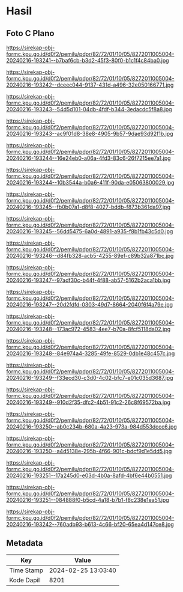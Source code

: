 # Hasil

## Foto C Plano

https://sirekap-obj-formc.kpu.go.id/d0f2/pemilu/pdpr/82/72/01/10/05/8272011005004-20240216-193241--b7baf6cb-b3d2-45f3-80f0-b1c1f4c84ba0.jpg

https://sirekap-obj-formc.kpu.go.id/d0f2/pemilu/pdpr/82/72/01/10/05/8272011005004-20240216-193242--dceec044-9137-431d-a496-32e050166771.jpg

https://sirekap-obj-formc.kpu.go.id/d0f2/pemilu/pdpr/82/72/01/10/05/8272011005004-20240216-193243--54d5d101-04db-4fdf-b344-3edacdc5f8a8.jpg

https://sirekap-obj-formc.kpu.go.id/d0f2/pemilu/pdpr/82/72/01/10/05/8272011005004-20240216-193243--ac9f01d8-38e8-4905-9b57-9dae93d92f1b.jpg

https://sirekap-obj-formc.kpu.go.id/d0f2/pemilu/pdpr/82/72/01/10/05/8272011005004-20240216-193244--16e24eb0-a06a-4fd3-83c6-26f7215ee7a1.jpg

https://sirekap-obj-formc.kpu.go.id/d0f2/pemilu/pdpr/82/72/01/10/05/8272011005004-20240216-193244--10b3544a-b0a6-411f-90da-e05063800029.jpg

https://sirekap-obj-formc.kpu.go.id/d0f2/pemilu/pdpr/82/72/01/10/05/8272011005004-20240216-193245--fb0b07a1-d8f8-4027-bddb-f873b361da97.jpg

https://sirekap-obj-formc.kpu.go.id/d0f2/pemilu/pdpr/82/72/01/10/05/8272011005004-20240216-193245--56dd5475-6a0d-4891-a935-f8b1fb43c5d0.jpg

https://sirekap-obj-formc.kpu.go.id/d0f2/pemilu/pdpr/82/72/01/10/05/8272011005004-20240216-193246--d84fb328-acb5-4255-89ef-c89b32a871bc.jpg

https://sirekap-obj-formc.kpu.go.id/d0f2/pemilu/pdpr/82/72/01/10/05/8272011005004-20240216-193247--97adf30c-b44f-4f88-ab57-5162b2aca1bb.jpg

https://sirekap-obj-formc.kpu.go.id/d0f2/pemilu/pdpr/82/72/01/10/05/8272011005004-20240216-193247--20d2fdfd-0303-49d7-8664-2040f6f4a79e.jpg

https://sirekap-obj-formc.kpu.go.id/d0f2/pemilu/pdpr/82/72/01/10/05/8272011005004-20240216-193248--173ac972-4583-4ee7-b70a-8fcf5118da02.jpg

https://sirekap-obj-formc.kpu.go.id/d0f2/pemilu/pdpr/82/72/01/10/05/8272011005004-20240216-193248--84e974a4-3285-49fe-8529-0db1e48c457c.jpg

https://sirekap-obj-formc.kpu.go.id/d0f2/pemilu/pdpr/82/72/01/10/05/8272011005004-20240216-193249--f33ecd30-c3d0-4c02-bfc7-e01c035d3687.jpg

https://sirekap-obj-formc.kpu.go.id/d0f2/pemilu/pdpr/82/72/01/10/05/8272011005004-20240216-193249--910d2f35-dfc2-4b51-91c2-26c8f69572ba.jpg

https://sirekap-obj-formc.kpu.go.id/d0f2/pemilu/pdpr/82/72/01/10/05/8272011005004-20240216-193250--ab0c234b-680a-4a23-973a-984d553dccc6.jpg

https://sirekap-obj-formc.kpu.go.id/d0f2/pemilu/pdpr/82/72/01/10/05/8272011005004-20240216-193250--a4d5138e-295b-4f66-901c-bdcf9d1e5dd5.jpg

https://sirekap-obj-formc.kpu.go.id/d0f2/pemilu/pdpr/82/72/01/10/05/8272011005004-20240216-193251--17a245d0-e03d-4b0a-8afd-4bf6e44b0551.jpg

https://sirekap-obj-formc.kpu.go.id/d0f2/pemilu/pdpr/82/72/01/10/05/8272011005004-20240216-193251--084888f0-b5cd-4a18-b7b1-f8c238e1ea51.jpg

https://sirekap-obj-formc.kpu.go.id/d0f2/pemilu/pdpr/82/72/01/10/05/8272011005004-20240216-193242--760adb93-b613-4c66-bf20-65ea4d147ce8.jpg


## Metadata

| Key        | Value               |
| ---------- | ------------------- |
| Time Stamp | 2024-02-25 13:03:40 |
| Kode Dapil | 8201                |



